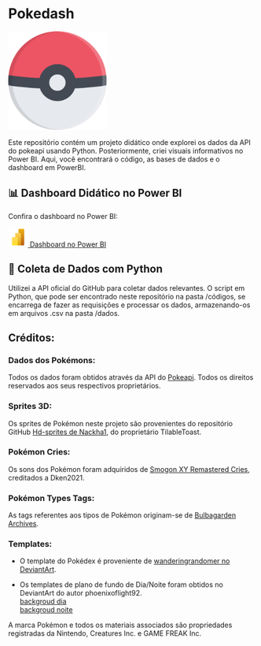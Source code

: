 # Pokedash

<img src="https://github.com/mhirokitomida/imagens/blob/main/pokeball.png?raw=true" width="200" />

Este repositório contém um projeto didático onde explorei os dados da API do pokeapi usando Python. 
Posteriormente, criei visuais informativos no Power BI. Aqui, você encontrará o código, as bases de dados e o dashboard em PowerBI.

## 📊 Dashboard Didático no Power BI

Confira o dashboard no Power BI:

<a href="https://app.powerbi.com/view?r=eyJrIjoiZjlkNmEzNmUtZGM0My00Yjc5LTg1OWEtNmFkYTk5ZDY1YWVjIiwidCI6IjA1MWVlYzAzLTIzM2UtNGIxZi04MDA5LWZiYWE3NTc3MTgxZiJ9">
  <img src= "https://github.com/mhirokitomida/imagens/blob/main/icon_pbi.png?raw=true" alt="Dashboard no Power BI" width="40">
  Dashboard no Power BI
</a>


## 🐍 Coleta de Dados com Python

Utilizei a API oficial do GitHub para coletar dados relevantes. O script em Python, que pode ser encontrado neste repositório na pasta /códigos, se encarrega de fazer as requisições e processar os dados, armazenando-os em arquivos .csv na pasta /dados.

## Créditos:

### Dados dos Pokémons:
Todos os dados foram obtidos através da API do [Pokeapi](https://pokeapi.co/). Todos os direitos reservados aos seus respectivos proprietários.

### Sprites 3D:
Os sprites de Pokémon neste projeto são provenientes do repositório GitHub [Hd-sprites de Nackha1](https://github.com/Nackha1/Hd-sprites), do proprietário TilableToast.

### Pokémon Cries:
Os sons dos Pokémon foram adquiridos de [Smogon XY Remastered Cries](https://www.smogon.com/forums/threads/pok%C3%A9mon-xy-remastered-cries.3512615/), creditados a Dken2021.

### Pokémon Types Tags:
As tags referentes aos tipos de Pokémon originam-se de [Bulbagarden Archives](https://archives.bulbagarden.net/w/index.php?title=Category:Type_icons&fileuntil=FireIC+XD.png#mw-category-media).

### Templates:
- O template do Pokédex é proveniente de [wanderingrandomer no DeviantArt](https://www.deviantart.com/wanderingrandomer/art/Pokedex-Template-883453428).
  
- Os templates de plano de fundo de Dia/Noite foram obtidos no DeviantArt do autor phoenixoflight92. <br>
 [backgroud dia](https://www.deviantart.com/phoenixoflight92/art/Pokemon-SwSh-Wild-Area-Water-851312615)  <br>
 [backgroud noite](https://www.deviantart.com/phoenixoflight92/art/Pokemon-SwSh-Wild-Area-Water-Night-851312773)  <br>

A marca Pokémon e todos os materiais associados são propriedades registradas da Nintendo, Creatures Inc. e GAME FREAK Inc.

